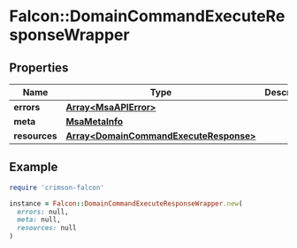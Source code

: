 # Falcon::DomainCommandExecuteResponseWrapper

## Properties

| Name | Type | Description | Notes |
| ---- | ---- | ----------- | ----- |
| **errors** | [**Array&lt;MsaAPIError&gt;**](MsaAPIError.md) |  |  |
| **meta** | [**MsaMetaInfo**](MsaMetaInfo.md) |  |  |
| **resources** | [**Array&lt;DomainCommandExecuteResponse&gt;**](DomainCommandExecuteResponse.md) |  |  |

## Example

```ruby
require 'crimson-falcon'

instance = Falcon::DomainCommandExecuteResponseWrapper.new(
  errors: null,
  meta: null,
  resources: null
)
```

